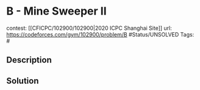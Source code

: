 # B - Mine Sweeper II

contest: [[CFICPC/102900/102900|2020 ICPC Shanghai Site]]
url: https://codeforces.com/gym/102900/problem/B
#Status/UNSOLVED
Tags: #

## Description

## Solution

